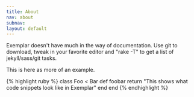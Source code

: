```yaml
---
title: About
nav: about
subnav: 
layout: default
---
```


Exemplar doesn't have much in the way of documentation. Use git to download, tweak in your favorite editor and "rake -T" to get a list of jekyll/sass/git tasks.

This is here as more of an example.

{% highlight ruby %}
class Foo < Bar
  def foobar
    return "This shows what code snippets look like in Exemplar"
  end
end
{% endhighlight %}
